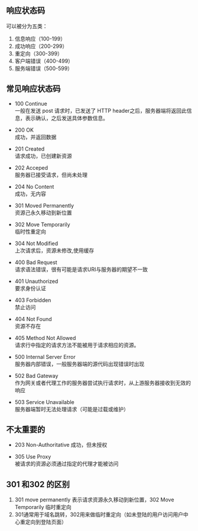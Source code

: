 
## 响应状态码
可以被分为五类：
1. 信息响应（100-199）
2. 成功响应（200-299）
3. 重定向（300-399）
4. 客户端错误（400-499）
5. 服务端错误（500-599）

## 常见响应状态码
* 100 Continue      
  一般在发送 post 请求时，已发送了 HTTP header之后，服务器端将返回此信息，表示确认，之后发送具体参数信息。


* 200 OK      
  成功，并返回数据
* 201 Created      
  请求成功，已创建新资源
* 202 Acceped      
  服务器已接受请求，但尚未处理
* 204 No Content    
  成功，无内容


* 301 Moved Permanently     
  资源己永久移动到新位置
* 302 Move Temporarily     
  临时性重定向
* 304 Not Modified      
  上次请求后，资源未修改,使用缓存



* 400 Bad Request    
  请求语法错误，很有可能是请求URI与服务器的期望不一致
* 401 Unauthorized     
  要求身份认证
* 403 Forbidden    
  禁止访问
* 404 Not Found     
  资源不存在
* 405 Method Not Allowed    
  请求行中指定的请求方法不能被用于请求相应的资源。


* 500	Internal Server Error     
  服务器内部错误，一般服务器端的源代码出现错误时出现
* 502 Bad Gateway    
  作为网关或者代理工作的服务器尝试执行请求时，从上游服务器接收到无效的响应
* 503  Service Unavailable      
  服务器端暂时无法处理请求（可能是过载或维护）

## 不太重要的
* 203 Non-Authoritative 
  成功，但未授权

* 305 Use Proxy     
  被请求的资源必须通过指定的代理才能被访问


## 301 和302 的区别
1. 301 move permanently 表示请求资源永久移动到新位置，302 Move Temporarily 临时重定向
2. 301通常用于域名跳转，302用来做临时重定向（如未登陆的用户访问用户中心重定向到登陆页面）


